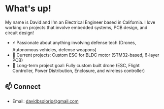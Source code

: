 # What's up!
My name is David and I'm an Electrical Engineer based in California. I love working on projects that involve embedded systems, PCB design, and circuit design!
- ⚡ Passionate about anything involving defense tech (Drones, Autonomous vehicles, defense weapons)
- 🧩 Current projects: Custom ESC for BLDC motor (STM32-based, 6-layer PCB)  
- 🚀 Long-term project goal: Fully custom built drone (ESC, Flight Controller, Power Distribution, Enclosure, and wireless controller)  

## 📫 Connect
- Email: davidbsolorio@gmail.com



<!--
**davidBalderramaS/davidBalderramaS** is a ✨ _special_ ✨ repository because its `README.md` (this file) appears on your GitHub profile.

Here are some ideas to get you started:

- 🔭 I’m currently working on ...
- 🌱 I’m currently learning ...
- 👯 I’m looking to collaborate on ...
- 🤔 I’m looking for help with ...
- 💬 Ask me about ...
- 📫 How to reach me: ...
- 😄 Pronouns: ...
- ⚡ Fun fact: ...
-->

